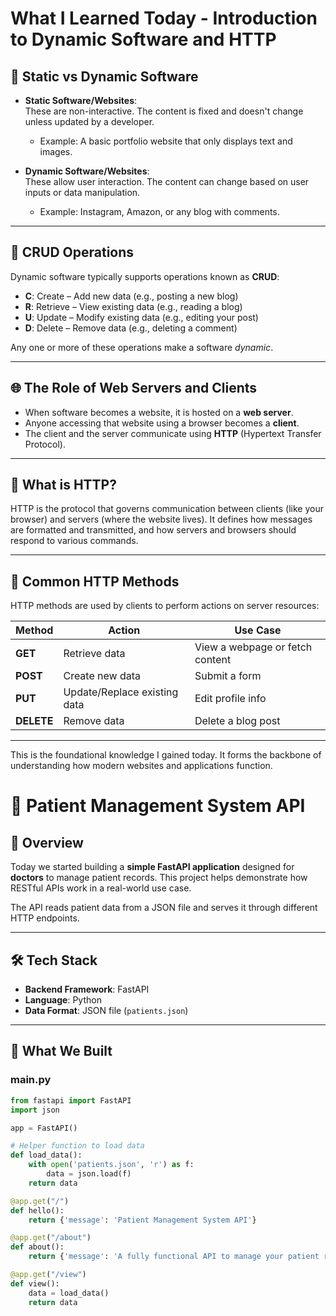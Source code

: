 # What I Learned Today - Introduction to Dynamic Software and HTTP

## 🧱 Static vs Dynamic Software

- **Static Software/Websites**:  
  These are non-interactive. The content is fixed and doesn't change unless updated by a developer.
  - Example: A basic portfolio website that only displays text and images.
  
- **Dynamic Software/Websites**:  
  These allow user interaction. The content can change based on user inputs or data manipulation.
  - Example: Instagram, Amazon, or any blog with comments.

---

## 🔄 CRUD Operations

Dynamic software typically supports operations known as **CRUD**:
- **C**: Create – Add new data (e.g., posting a new blog)
- **R**: Retrieve – View existing data (e.g., reading a blog)
- **U**: Update – Modify existing data (e.g., editing your post)
- **D**: Delete – Remove data (e.g., deleting a comment)

Any one or more of these operations make a software *dynamic*.

---

## 🌐 The Role of Web Servers and Clients

- When software becomes a website, it is hosted on a **web server**.
- Anyone accessing that website using a browser becomes a **client**.
- The client and the server communicate using **HTTP** (Hypertext Transfer Protocol).

---

## 📡 What is HTTP?

HTTP is the protocol that governs communication between clients (like your browser) and servers (where the website lives). It defines how messages are formatted and transmitted, and how servers and browsers should respond to various commands.

---

## 🧪 Common HTTP Methods

HTTP methods are used by clients to perform actions on server resources:

| Method  | Action                     | Use Case                           |
|---------|----------------------------|------------------------------------|
| **GET** | Retrieve data              | View a webpage or fetch content    |
| **POST**| Create new data            | Submit a form                      |
| **PUT** | Update/Replace existing data | Edit profile info                  |
| **DELETE** | Remove data            | Delete a blog post                 |

---

This is the foundational knowledge I gained today. It forms the backbone of understanding how modern websites and applications function.

# 🏥 Patient Management System API

## 📌 Overview

Today we started building a **simple FastAPI application** designed for **doctors** to manage patient records. This project helps demonstrate how RESTful APIs work in a real-world use case.

The API reads patient data from a JSON file and serves it through different HTTP endpoints.

---

## 🛠 Tech Stack

- **Backend Framework**: FastAPI  
- **Language**: Python  
- **Data Format**: JSON file (`patients.json`)

---

## 🧠 What We Built

### main.py

```python
from fastapi import FastAPI
import json

app = FastAPI()

# Helper function to load data
def load_data():
    with open('patients.json', 'r') as f:
        data = json.load(f)
    return data

@app.get("/")
def hello():
    return {'message': 'Patient Management System API'}

@app.get("/about")
def about():
    return {'message': 'A fully functional API to manage your patient records'}

@app.get("/view")
def view():
    data = load_data()
    return data


